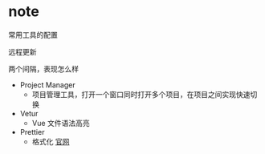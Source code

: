 # note

常用工具的配置

远程更新

两个间隔，表现怎么样

- Project Manager
  - 项目管理工具，打开一个窗口同时打开多个项目，在项目之间实现快速切换
- Vetur
  - Vue 文件语法高亮
- Prettier
  - 格式化 [官网](https://prettier.io/)

